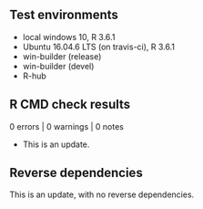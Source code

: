 ## Test environments

* local windows 10, R 3.6.1
* Ubuntu 16.04.6 LTS (on travis-ci), R 3.6.1
* win-builder (release)
* win-builder (devel)
* R-hub

## R CMD check results

0 errors | 0 warnings | 0 notes

* This is an update.

## Reverse dependencies

This is an update, with no reverse dependencies.
